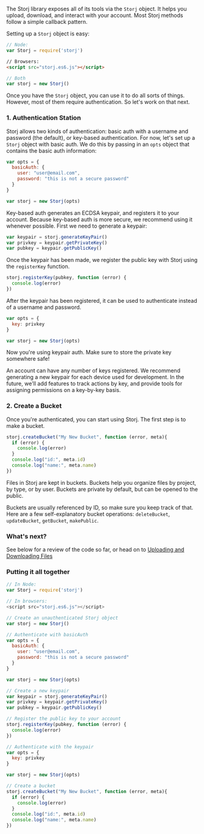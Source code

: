 The Storj library exposes all of its tools via the `Storj` object. It helps you
upload, download, and interact with your account. Most Storj methods follow a
simple callback pattern.

Setting up a `Storj` object is easy:

```javascript
// Node:
var Storj = require('storj')
```

```html
// Browsers:
<script src="storj.es6.js"></script>
```

```javascript
// Both
var storj = new Storj()
```

Once you have the `Storj` object, you can use it to do all sorts of things.
However, most of them require authentication. So let's work on that next.

### 1. Authentication Station

Storj allows two kinds of authentication: basic auth with a username and
password (the default), or key-based authentication. For now, let's set up a
`Storj` object with basic auth. We do this by passing in an `opts` object that
contains the basic auth information:

```javascript
var opts = {
  basicAuth: {
    user: "user@email.com",
    password: "this is not a secure password"
  }
}

var storj = new Storj(opts)
```

Key-based auth generates an ECDSA keypair, and registers it to your account.
Because key-based auth is more secure, we recommend using it whenever possible.
First we need to generate a keypair:


```javascript
var keypair = storj.generateKeyPair()
var privkey = keypair.getPrivateKey()
var pubkey = keypair.getPublicKey()
```

Once the keypair has been made, we register the public key with Storj using the
`registerKey` function.

```javascript
storj.registerKey(pubkey, function (error) {
  console.log(error)
})
```

After the keypair has been registered, it can be used to authenticate instead
of a username and password.

```javascript
var opts = {
  key: privkey
}

var storj = new Storj(opts)
```

Now you're using keypair auth. Make sure to store the private key somewhere
safe!

An account can have any number of keys registered. We recommend generating a
new keypair for each device used for development. In the future, we'll add
features to track actions by key, and provide tools for assigning permissions
on a key-by-key basis.

### 2. Create a Bucket

Once you're authenticated, you can start using Storj. The first step is to make
a bucket.

```javascript
storj.createBucket("My New Bucket", function (error, meta){
  if (error) {
    console.log(error)
  }
  console.log("id:", meta.id)
  console.log("name:", meta.name)
})
```

Files in Storj are kept in buckets. Buckets help you organize files by project,
by type, or by user. Buckets are private by default, but can be opened to the
public.

Buckets are usually referenced by ID, so make sure you keep track of that. Here
are a few self-explanatory bucket operations: `deleteBucket`, `updateBucket`,
`getBucket`, `makePublic`.

### What's next?

See below for a review of the code so far, or head on to
[Uploading and Downloading Files](03-upload-download.md)


### Putting it all together

```javascript
// In Node:
var Storj = require('storj')

// In browsers:
<script src="storj.es6.js"></script>

// Create an unauthenticated Storj object
var storj = new Storj()

// Authenticate with basicAuth
var opts = {
  basicAuth: {
    user: "user@email.com",
    password: "this is not a secure password"
  }
}

var storj = new Storj(opts)

// Create a new keypair
var keypair = storj.generateKeyPair()
var privkey = keypair.getPrivateKey()
var pubkey = keypair.getPublicKey()

// Register the public key to your account
storj.registerKey(pubkey, function (error) {
  console.log(error)
})

// Authenticate with the keypair
var opts = {
  key: privkey
}

var storj = new Storj(opts)

// Create a bucket
storj.createBucket("My New Bucket", function (error, meta){
  if (error) {
    console.log(error)
  }
  console.log("id:", meta.id)
  console.log("name:", meta.name)
})
```
